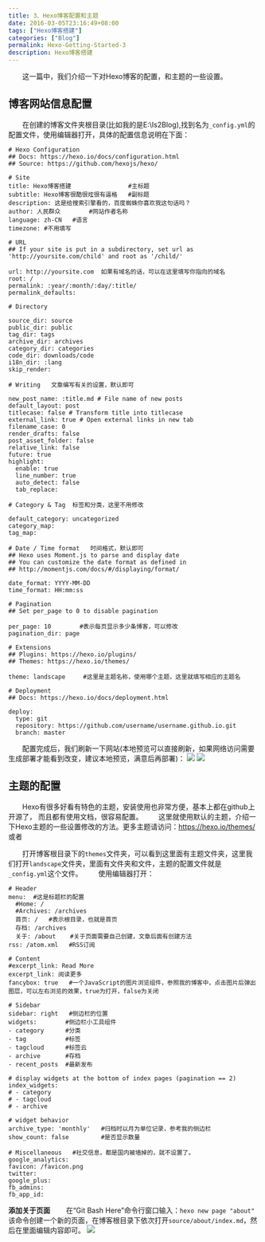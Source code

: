 ```yaml
---
title: 3、Hexo博客配置和主题
date: 2016-03-05T23:16:49+08:00
tags: ["Hexo博客搭建"]
categories: ["Blog"]
permalink: Hexo-Getting-Started-3
description: Hexo博客搭建
---
```

　　这一篇中，我们介绍一下对Hexo博客的配置，和主题的一些设置。

## 博客网站信息配置
　　在创建的博客文件夹根目录(比如我的是E:\Is2Blog),找到名为`_config.yml`的配置文件，使用编辑器打开，具体的配置信息说明在下面：<!--more-->
```
# Hexo Configuration
## Docs: https://hexo.io/docs/configuration.html
## Source: https://github.com/hexojs/hexo/

# Site
title: Hexo博客搭建                #主标题
subtitle: Hexo博客很酷很炫很有逼格   #副标题
description: 这是给搜索引擎看的，百度蜘蛛你喜欢我这句话吗？  
author: 人民群众        #网站作者名称
language: zh-CN   #语言
timezone: #不用填写

# URL
## If your site is put in a subdirectory, set url as 'http://yoursite.com/child' and root as '/child/'

url: http://yoursite.com  如果有域名的话，可以在这里填写你指向的域名
root: /
permalink: :year/:month/:day/:title/
permalink_defaults:

# Directory

source_dir: source
public_dir: public
tag_dir: tags
archive_dir: archives
category_dir: categories
code_dir: downloads/code
i18n_dir: :lang
skip_render:

# Writing   文章编写有关的设置，默认即可

new_post_name: :title.md # File name of new posts
default_layout: post
titlecase: false # Transform title into titlecase
external_link: true # Open external links in new tab
filename_case: 0
render_drafts: false
post_asset_folder: false
relative_link: false
future: true
highlight:
  enable: true
  line_number: true
  auto_detect: false
  tab_replace:

# Category & Tag  标签和分类，这里不用修改

default_category: uncategorized
category_map:
tag_map:

# Date / Time format   时间格式，默认即可
## Hexo uses Moment.js to parse and display date
## You can customize the date format as defined in
## http://momentjs.com/docs/#/displaying/format/

date_format: YYYY-MM-DD
time_format: HH:mm:ss

# Pagination
## Set per_page to 0 to disable pagination

per_page: 10        #表示每页显示多少条博客，可以修改
pagination_dir: page

# Extensions
## Plugins: https://hexo.io/plugins/   
## Themes: https://hexo.io/themes/

theme: landscape     #这里是主题名称，使用哪个主题，这里就填写相应的主题名

# Deployment
## Docs: https://hexo.io/docs/deployment.html

deploy:
  type: git
  repository: https://github.com/username/username.github.io.git
  branch: master
```
　　配置完成后，我们刷新一下网站(本地预览可以直接刷新，如果网络访问需要生成部署才能看到改变，建议本地预览，满意后再部署)：
![](http://ww3.sinaimg.cn/mw690/c55a7aeejw1f1mf831ho1j212n0m1dos.jpg)
![](http://ww2.sinaimg.cn/mw690/c55a7aeejw1f1mfao9xf8j212n0m1416.jpg)


## 主题的配置
　　Hexo有很多好看有特色的主题，安装使用也非常方便，基本上都在github上开源了， 而且都有使用文档，很容易配置。
　　这里就使用默认的主题，介绍一下Hexo主题的一些设置修改的方法。更多主题请访问：https://hexo.io/themes/  或者 

　　打开博客根目录下的`themes`文件夹，可以看到这里面有主题文件夹，这里我们打开`landscape`文件夹，里面有文件夹和文件，主题的配置文件就是`_config.yml`这个文件。
　　使用编辑器打开：
```
# Header
menu:  #这是标题栏的配置
  #Home: /
  #Archives: /archives
  首页: /   #表示根目录，也就是首页
  存档: /archives
  关于: /about    #关于页面需要自己创建，文章后面有创建方法
rss: /atom.xml   #RSS订阅

# Content
#excerpt_link: Read More
excerpt_link: 阅读更多    
fancybox: true   #一个JavaScript的图片浏览组件，参照我的博客中，点击图片后弹出图层，可以左右浏览的效果，true为打开，false为关闭

# Sidebar
sidebar: right   #侧边栏的位置
widgets:        #侧边栏小工具组件
- category      #分类
- tag           #标签
- tagcloud      #标签云
- archive       #存档
- recent_posts  #最新发布

# display widgets at the bottom of index pages (pagination == 2)
index_widgets:
# - category
# - tagcloud
# - archive

# widget behavior
archive_type: 'monthly'   #归档时以月为单位记录，参考我的侧边栏
show_count: false         #是否显示数量

# Miscellaneous   #社交信息，都是国内被墙掉的，就不设置了。
google_analytics:
favicon: /favicon.png
twitter:
google_plus:
fb_admins:
fb_app_id:
```
**添加关于页面**
　　在“Git Bash Here”命令行窗口输入：`hexo new page "about"` 该命令创建一个新的页面，在博客根目录下依次打开`source/about/index.md`，然后在里面编辑内容即可。
![](http://ww3.sinaimg.cn/mw690/c55a7aeejw1f1nj1krgugj212n0c2jzb.jpg)
